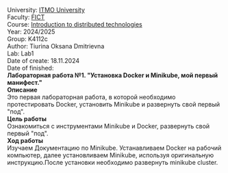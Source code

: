 University: [ITMO University](https://itmo.ru/ru/)    
Faculty: [FICT](https://fict.itmo.ru)     
Course: [Introduction to distributed technologies](https://github.com/itmo-ict-faculty/introduction-to-distributed-technologies)    
Year: 2024/2025    
Group: K4112c   
Author: Tiurina Oksana Dmitrievna    
Lab: Lab1      
Date of create: 18.11.2024   
Date of finished:   
**Лабораторная работа №1. "Установка Docker и Minikube, мой первый манифест."**    
**Описание**    
Это первая лабораторная работа, в которой необходимо протестировать Docker, установить Minikube и развернуть свой первый "под".     
**Цель работы**    
Ознакомиться с инструментами Minikube и Docker, развернуть свой первый "под".    
**Ход работы**    
Изучаем Документацию по Minikube. Устанавливаем Docker на рабочий компьютер, далее установливаем Minikube, используя оригинальную инструкцию.После установки необходимо развернуть minikube cluster.    
